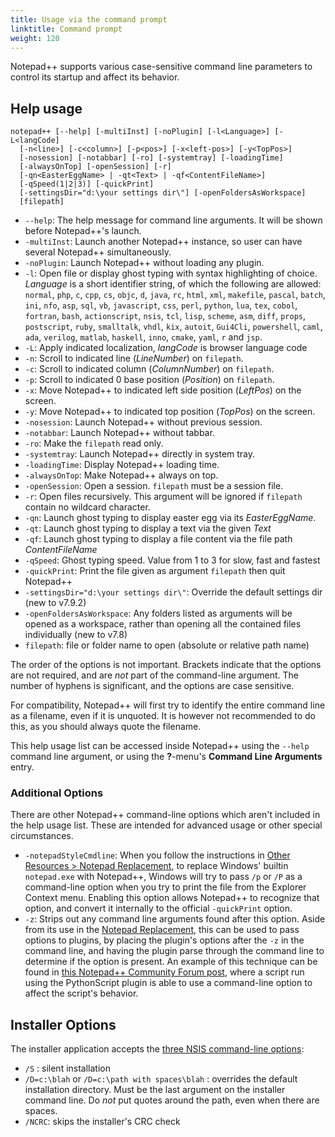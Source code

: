 ```yaml
---
title: Usage via the command prompt
linktitle: Command prompt
weight: 120
---
```


Notepad++ supports various case-sensitive command line parameters
to control its startup and affect its behavior.

## Help usage

```
notepad++ [--help] [-multiInst] [-noPlugin] [-l<Language>] [-L<langCode]
  [-n<line>] [-c<column>] [-p<pos>] [-x<left-pos>] [-y<TopPos>]
  [-nosession] [-notabbar] [-ro] [-systemtray] [-loadingTime]
  [-alwaysOnTop] [-openSession] [-r]
  [-qn<EasterEggName> | -qt<Text> | -qf<ContentFileName>]
  [-qSpeed(1|2|3)] [-quickPrint]
  [-settingsDir="d:\your settings dir\"] [-openFoldersAsWorkspace]
  [filepath]
```

* `--help`: The help message for command line arguments. It will be shown before
  Notepad++'s launch.
* `-multiInst`: Launch another Notepad++ instance, so user can have several
  Notepad++ simultaneously.
* `-noPlugin`: Launch Notepad++ without loading any plugin.
* `-l`: Open file or display ghost typing with syntax highlighting of choice.
  *Language* is a short identifier string, of which the following are allowed:
  `normal`, `php`, `c`, `cpp`, `cs`, `objc`, `d`, `java`, `rc`, `html`, `xml`,
  `makefile`, `pascal`, `batch`, `ini`, `nfo`, `asp`, `sql`, `vb`, `javascript`,
  `css`, `perl`, `python`, `lua`, `tex`, `cobol`, `fortran`, `bash`,
  `actionscript`, `nsis`, `tcl`, `lisp`, `scheme`, `asm`, `diff`, `props`,
  `postscript`, `ruby`, `smalltalk`, `vhdl`, `kix`, `autoit`, `Gui4Cli`,
  `powershell`, `caml`, `ada`, `verilog`, `matlab`, `haskell`, `inno`, `cmake`, `yaml`, `r` and `jsp`.
* `-L`: Apply indicated localization, *langCode* is browser language code
* `-n`: Scroll to indicated line (*LineNumber*) on `filepath`.
* `-c`: Scroll to indicated column (*ColumnNumber*) on `filepath`.
* `-p`: Scroll to indicated 0 base position (*Position*) on `filepath`.
* `-x`: Move Notepad++ to indicated left side position (*LeftPos*) on the screen.
* `-y`: Move Notepad++ to indicated top position (*TopPos*) on the screen.
* `-nosession`: Launch Notepad++ without previous session.
* `-notabbar`: Launch Notepad++ without tabbar.
* `-ro`: Make the `filepath` read only.
* `-systemtray`: Launch Notepad++ directly in system tray.
* `-loadingTime`: Display Notepad++ loading time.
* `-alwaysOnTop`: Make Notepad++ always on top.
* `-openSession`: Open a session. `filepath` must be a session file.
* `-r`: Open files recursively. This argument will be ignored if `filepath` contain no wildcard character.
* `-qn`: Launch ghost typing to display easter egg via its *EasterEggName*.
* `-qt`: Launch ghost typing to display a text via the given *Text*
* `-qf`: Launch ghost typing to display a file content via the file path *ContentFileName*
* `-qSpeed`: Ghost typing speed. Value from 1 to 3 for slow, fast and fastest
* `-quickPrint`: Print the file given as argument `filepath` then quit Notepad++
* `-settingsDir="d:\your settings dir\"`: Override the default settings dir (new to v7.9.2)
* `-openFoldersAsWorkspace`: Any folders listed as arguments will be opened as a workspace, rather than opening all the contained files individually (new to v7.8)
* `filepath`: file or folder name to open (absolute or relative path name)


The order of the options is not important.  Brackets indicate that the options
are not required, and are _not_ part of the command-line argument.  The number
of hyphens is significant, and the options are case sensitive.

For compatibility, Notepad++ will first try to identify the entire command line
as a filename, even if it is unquoted. It is however not recommended to do this,
as you should always quote the filename.

This help usage list can be accessed inside Notepad++ using the `--help` command
line argument, or using the **?**-menu's **Command Line Arguments** entry.

### Additional Options

There are other Notepad++ command-line options which aren't included in the help
usage list.  These are intended for advanced usage or other special circumstances.

* `-notepadStyleCmdline`: When you follow the instructions in
  [Other Resources > Notepad Replacement](../other-resources/#notepad-replacement),
  to replace Windows' builtin `notepad.exe` with Notepad++, Windows will try to pass `/p` or `/P` as
  a command-line option when you try to print the file from the Explorer Context menu.
  Enabling this option allows Notepad++ to recognize that option, and convert it internally
  to the official `-quickPrint` option.
* `-z`: Strips out any command line arguments found after this option. Aside from its use
  in the [Notepad Replacement](../other-resources/#notepad-replacement), this can be used
  to pass options to plugins, by placing the plugin's options after the `-z` in the command
  line, and having the plugin parse through the command line to determine if the option is present.
  An example of this technique can be found in
  [this Notepad++ Community Forum post](https://community.notepad-plus-plus.org/post/52805),
  where a script run using the PythonScript plugin is able to use a command-line option
  to affect the script's behavior.

## Installer Options

The installer application accepts the [three NSIS command-line options](https://nsis.sourceforge.io/Which_command_line_parameters_can_be_used_to_configure_installers):
* `/S` : silent installation
* `/D=c:\blah` or `/D=c:\path with spaces\blah` : overrides the default installation directory.  Must be the last argument on the installer command line.  Do _not_ put quotes around the path, even when there are spaces.
* `/NCRC`: skips the installer's CRC check
